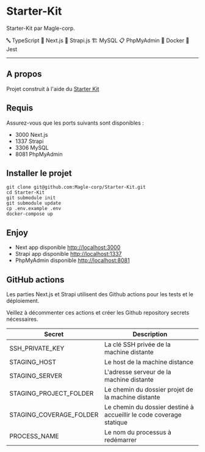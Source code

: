 # Starter-Kit

Starter-Kit par Magle-corp.

🔤 TypeScript  🚀 Next.js  🎩 Strapi.js  🏗 MySQL  📋 PhpMyAdmin  🐋 Docker 🧪 Jest

___

## A propos

Projet construit à l'aide du [Starter Kit](https://github.com/Magle-corp/starter-kit)

## Requis

Assurez-vous que les ports suivants sont disponibles :
- 3000 Next.js
- 1337 Strapi
- 3306 MySQL
- 8081 PhpMyAdmin

## Installer le projet

```shell
git clone git@github.com:Magle-corp/Starter-Kit.git
cd Starter-Kit
git submodule init
git submodule update
cp .env.example .env
docker-compose up
```

## Enjoy

- Next app disponible [http://localhost:3000](http://localhost:3000)
- Strapi app disponible [http://localhost:1337](http://localhost:1337)
- PhpMyAdmin disponible [http://localhost:8081](http://localhost:8081)

## GitHub actions

Les parties Next.js et Strapi utilisent des Github actions pour les tests et le déploiement.

Veillez à décommenter ces actions et créer les Github repository secrets nécessaires.

| Secret   | Description                                                         |    
|----------|---------------------------------------------------------------------|
| SSH_PRIVATE_KEY | La clé SSH privée de la machine distante                            |
| STAGING_HOST | Le host de la machine distance                                      |
| STAGING_SERVER | L'adresse serveur de la machine distante                            |
| STAGING_PROJECT_FOLDER | Le chemin du dossier projet de la machine distante                  |
| STAGING_COVERAGE_FOLDER | Le chemin du dossier destiné à accueillir le code coverage statique |
| PROCESS_NAME | Le nom du processus à redémarrer                                    |

